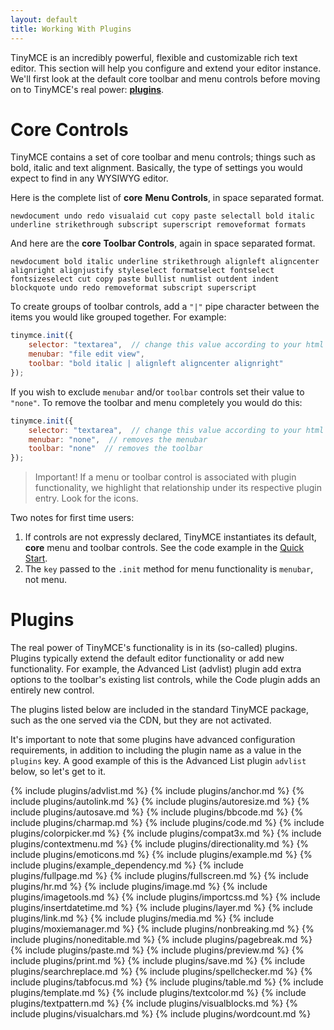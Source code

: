 ```yaml
---
layout: default
title: Working With Plugins
---
```



TinyMCE is an incredibly powerful, flexible and customizable rich text editor. This section will help you configure and extend your editor instance. We'll first look at the default core toolbar and menu controls before moving on to TinyMCE's real power: [**plugins**](#plugins).

# Core Controls

TinyMCE contains a set of core toolbar and menu controls; things such as bold, italic and text alignment. Basically, the type of settings you would expect to find in any WYSIWYG editor.

Here is the complete list of **core** **Menu Controls**, in space separated format.

```
newdocument undo redo visualaid cut copy paste selectall bold italic underline strikethrough subscript superscript removeformat formats
```

And here are the **core** **Toolbar Controls**, again in space separated format.

```
newdocument bold italic underline strikethrough alignleft aligncenter alignright alignjustify styleselect formatselect fontselect fontsizeselect cut copy paste bullist numlist outdent indent blockquote undo redo removeformat subscript superscript
```

To create groups of toolbar controls, add a `"|"` pipe character between the items you would like grouped together. For example:

```js
tinymce.init({
    selector: "textarea",  // change this value according to your html
    menubar: "file edit view",
    toolbar: "bold italic | alignleft aligncenter alignright"
});
```

If you wish to exclude `menubar` and/or `toolbar` controls set their value to `"none"`. To remove the toolbar and menu completely you would do this:

```js
tinymce.init({
    selector: "textarea",  // change this value according to your html
    menubar: "none",  // removes the menubar
    toolbar: "none"  // removes the toolbar
});
```

> Important! If a menu or toolbar control is associated with plugin functionality, we highlight that relationship under its respective plugin entry. Look for the icons.

Two notes for first time users:

1. If controls are not expressly declared, TinyMCE instantiates its default, **core** menu and toolbar controls. See the code example in the [Quick Start](/quick-start).
2. The `key` passed to the `.init` method for menu functionality is `menubar`, not menu.


# Plugins

The real power of TinyMCE's functionality is in its (so-called) plugins. Plugins typically extend the default editor functionality or add new functionality. For example, the Advanced List (advlist) plugin add extra options to the toolbar's existing list controls, while the Code plugin adds an entirely new control.

The plugins listed below are included in the standard TinyMCE package, such as the one served via the CDN, but they are not activated.

It's important to note that some plugins have advanced configuration requirements, in addition to including the plugin name as a value in the `plugins` key. A good example of this is the Advanced List plugin `advlist` below, so let's get to it.


{% include plugins/advlist.md %}
{% include plugins/anchor.md %}
{% include plugins/autolink.md %}
{% include plugins/autoresize.md %}
{% include plugins/autosave.md %}
{% include plugins/bbcode.md %}
{% include plugins/charmap.md %}
{% include plugins/code.md %}
{% include plugins/colorpicker.md %}
{% include plugins/compat3x.md %}
{% include plugins/contextmenu.md %}
{% include plugins/directionality.md %}
{% include plugins/emoticons.md %}
{% include plugins/example.md %}
{% include plugins/example_dependency.md %}
{% include plugins/fullpage.md %}
{% include plugins/fullscreen.md %}
{% include plugins/hr.md %}
{% include plugins/image.md %}
{% include plugins/imagetools.md %}
{% include plugins/importcss.md %}
{% include plugins/insertdatetime.md %}
{% include plugins/layer.md %}
{% include plugins/link.md %}
{% include plugins/media.md %}
{% include plugins/moxiemanager.md %}
{% include plugins/nonbreaking.md %}
{% include plugins/noneditable.md %}
{% include plugins/pagebreak.md %}
{% include plugins/paste.md %}
{% include plugins/preview.md %}
{% include plugins/print.md %}
{% include plugins/save.md %}
{% include plugins/searchreplace.md %}
{% include plugins/spellchecker.md %}
{% include plugins/tabfocus.md %}
{% include plugins/table.md %}
{% include plugins/template.md %}
{% include plugins/textcolor.md %}
{% include plugins/textpattern.md %}
{% include plugins/visualblocks.md %}
{% include plugins/visualchars.md %}
{% include plugins/wordcount.md %}


